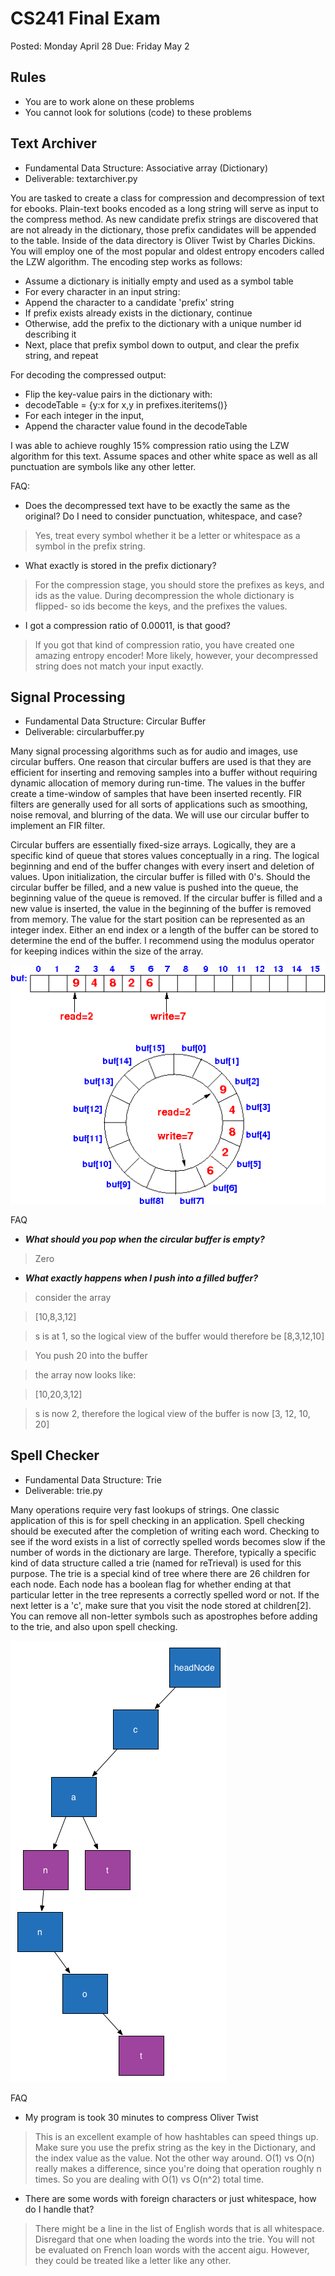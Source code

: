 CS241 Final Exam
===================

Posted: Monday  April 28
Due:    Friday  May 2

Rules
--------

+ You are to work alone on these problems
+ You cannot look for solutions (code) to these problems

Text Archiver
----------------

+ Fundamental Data Structure: Associative array (Dictionary)
+ Deliverable: textarchiver.py

You are tasked to create a class for compression and decompression of text for ebooks. Plain-text books encoded as a long string will serve as input to the compress method. As new candidate prefix strings are discovered that are not already in the dictionary, those prefix candidates will be appended to the table. Inside of the data directory is Oliver Twist by Charles Dickins.  You will employ one of the most popular and oldest entropy encoders called the LZW algorithm. The encoding step works as follows:

+ Assume a dictionary is initially empty and used as a symbol table
+ For every character in an input string:
+ Append the character to a candidate 'prefix' string
+ If prefix exists already exists in the dictionary, continue
+ Otherwise, add the prefix to the dictionary with a unique number id describing it
+ Next, place that prefix symbol down to output, and clear the prefix string, and repeat
    
For decoding the compressed output:

+ Flip the key-value pairs in the dictionary with:
+ decodeTable = {y:x for x,y in prefixes.iteritems()}
+ For each integer in the input,
+ Append the character value found in the decodeTable

I was able to achieve roughly 15% compression ratio using the LZW algorithm for this text. Assume spaces and other white space as well as all punctuation are symbols like any other letter.

FAQ:

+ Does the decompressed text have to be exactly the same as the original? Do I need to consider punctuation, whitespace, and case?

> Yes, treat every symbol whether it be a letter or whitespace as a symbol in the prefix string.

+ What exactly is stored in the prefix dictionary?

> For the compression stage, you should store the prefixes as keys, and ids as the value. During decompression the whole dictionary is flipped- so ids become the keys, and the prefixes the values.

+ I got a compression ratio of 0.00011, is that good?

> If you got that kind of compression ratio, you have created one amazing entropy encoder! More likely, however, your decompressed string does not match your input exactly.

Signal Processing
----------------------

+ Fundamental Data Structure: Circular Buffer
+ Deliverable: circularbuffer.py

Many signal processing algorithms such as for audio and images, use circular buffers. One reason that circular buffers are used is that they are efficient for inserting and removing samples into a buffer without requiring dynamic allocation of memory during run-time. The values in the buffer create a time-window of samples that have been inserted recently. FIR filters are generally used for all sorts of applications such as smoothing, noise removal, and blurring of the data. We will use our circular buffer to implement an FIR filter.

Circular buffers are essentially fixed-size arrays. Logically, they are a specific kind of queue that stores values conceptually in a ring. The logical beginning and end of the buffer changes with every insert and deletion of values. Upon initialization, the circular buffer is filled with 0's. Should the circular buffer be filled, and a new value is pushed into the queue, the beginning value of the queue is removed. If the circular buffer is filled and a new value is inserted, the value in the beginning of the buffer is removed from memory. The value for the start position can be represented as an integer index. Either an end index or a length of the buffer can be stored to determine the end of the buffer. I recommend using the modulus operator for keeping indices within the size of the array.

![Circular Buffer](data/queue.gif)

FAQ

+ ***What should you pop when the circular buffer is empty?***

> Zero 

+ ***What exactly happens when I push into a filled buffer?***

> consider the array

> [10,8,3,12]

> s is at 1, so the logical view of the buffer would therefore be [8,3,12,10]

> You push 20 into the buffer

> the array now looks like:

> [10,20,3,12]

> s is now 2, therefore the logical view of the buffer is now [3, 12, 10, 20]

Spell Checker
---------------------

+ Fundamental Data Structure: Trie
+ Deliverable: trie.py

Many operations require very fast lookups of strings. One classic application of this is for spell checking in an application. Spell checking should be executed after the completion of writing each word. Checking to see if the word exists in a list of correctly spelled words becomes slow if the number of words in the dictionary are large. Therefore, typically a specific kind of data structure called a trie (named for reTrieval) is used for this purpose. The trie is a special kind of tree where there are 26 children for each node. Each node has a boolean flag for whether ending at that particular letter in the tree represents a correctly spelled word or not. If the next letter is a 'c', make sure that you visit the node stored at children[2]. You can remove all non-letter symbols such as apostrophes before adding to the trie, and also upon spell checking. 

![Circular Buffer](data/trie.png)

FAQ

+ My program is took 30 minutes to compress Oliver Twist

> This is an excellent example of how hashtables can speed things up. Make sure you use the prefix string as the key in the Dictionary, and the index value as the value. Not the other way around. O(1) vs O(n) really makes a difference, since you're doing that operation roughly n times. So you are dealing with O(1) vs O(n^2) total time.

+ There are some words with foreign characters or just whitespace, how do I handle that?

> There might be a line in the list of English words that is all whitespace. Disregard that one when loading the words into the trie. You will not be evaluated on French loan words with the accent aigu. However, they could be treated like a letter like any other.
